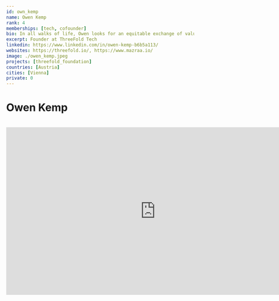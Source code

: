 ```yaml
---
id: own_kemp
name: Owen Kemp
rank: 4
memberships: [tech, cofounder]
bio: In all walks of life, Owen looks for an equitable exchange of value and believes in doing everything in a socially responsible way. He loves working with diverse teams as they best represent our amazing planet. Emerging markets have been his passion and his profession. he has travelled to almost 150 countries helping local teams to flourish. Once described as an optimist and anarchist. he has humour and enjoys doing things in an unconventional way.
excerpt: Founder at ThreeFold Tech
linkedin: https://www.linkedin.com/in/owen-kemp-b6b5a113/
websites: https://threefold.io/, https://www.mazraa.io/
image: ./owen_kemp.jpeg
projects: [threefold_foundation]
countries: [Austria]
cities: [Vienna]
private: 0
---
```

# Owen Kemp

<BR>

<iframe src="https://player.vimeo.com/video/413145439" width="800" height="450" frameborder="0" allow="autoplay; fullscreen" allowfullscreen></iframe>

<BR>


